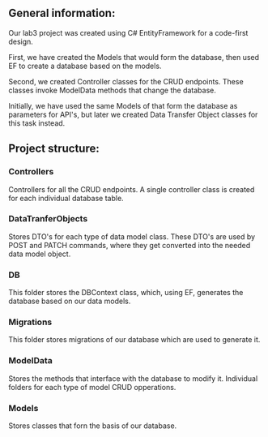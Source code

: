 ## General information:
                          

Our lab3 project was created using C# EntityFramework for a code-first design.
                          

First, we have created the Models that would form the database, then used EF to create a database based on the models.
                          

Second, we created Controller classes for the CRUD endpoints. These classes invoke ModelData methods that change the database.
                          

Initially, we have used the same Models of that form the database as parameters for API's, but later we created Data Transfer Object classes for this task instead.
                          

 
                          

## Project structure:
                          

### Controllers
                          

Controllers for all the CRUD endpoints. A single controller class is created for each individual database table.
                          

### DataTranferObjects
                          

Stores DTO's for each type of data model class. These DTO's are used by POST and PATCH commands, where they get converted into the needed data model object.
                          

### DB
                          

This folder stores the DBContext class, which, using EF, generates the database based on our data models.
                          

### Migrations
                          

This folder stores migrations of our database which are used to generate it.
                          

### ModelData
                          

Stores the methods that interface with the database to modify it. Individual folders for each type of model CRUD opperations.
                          

### Models
Stores classes that forn the basis of our database.
